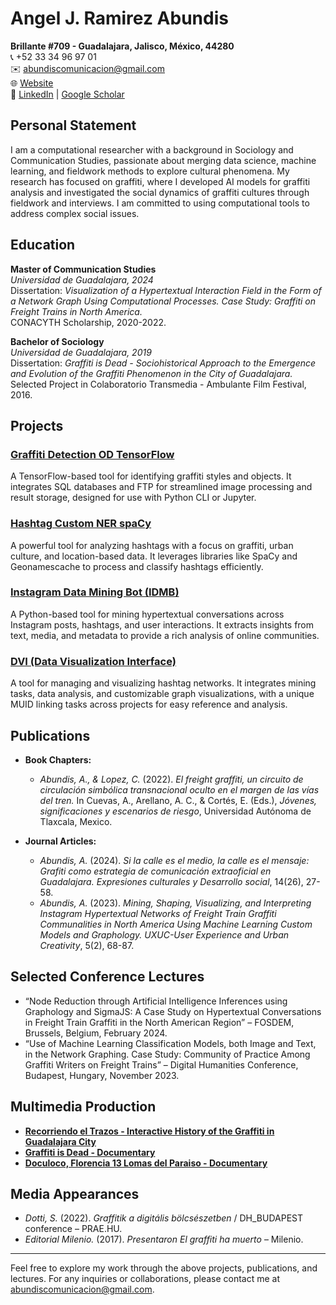 # Angel J. Ramirez Abundis

**Brillante #709 - Guadalajara, Jalisco, México, 44280**  
📞 +52 33 34 96 97 01  
✉️ abundiscomunicacion@gmail.com  
🌐 [Website](https://abundis.com.mx)  
🔗 [LinkedIn](https://www.linkedin.com/in/abundis-sociologia/) | [Google Scholar](https://scholar.google.com/citations?user=osg7xZkAAAAJ&hl=en)

## Personal Statement

I am a computational researcher with a background in Sociology and Communication Studies, passionate about merging data science, machine learning, and fieldwork methods to explore cultural phenomena. My research has focused on graffiti, where I developed AI models for graffiti analysis and investigated the social dynamics of graffiti cultures through fieldwork and interviews. I am committed to using computational tools to address complex social issues.

## Education

**Master of Communication Studies**  
*Universidad de Guadalajara, 2024*  
Dissertation: *Visualization of a Hypertextual Interaction Field in the Form of a Network Graph Using Computational Processes. Case Study: Graffiti on Freight Trains in North America.*  
CONACYTH Scholarship, 2020-2022.

**Bachelor of Sociology**  
*Universidad de Guadalajara, 2019*  
Dissertation: *Graffiti is Dead - Sociohistorical Approach to the Emergence and Evolution of the Graffiti Phenomenon in the City of Guadalajara.*  
Selected Project in Colaboratorio Transmedia - Ambulante Film Festival, 2016.

## Projects

### [Graffiti Detection OD TensorFlow](https://github.com/abundis-rmn2/Graffiti_Detection_OD_TensorFlow)
A TensorFlow-based tool for identifying graffiti styles and objects. It integrates SQL databases and FTP for streamlined image processing and result storage, designed for use with Python CLI or Jupyter.

### [Hashtag Custom NER spaCy](https://github.com/abundis-rmn2/Hashtag_Custom_NER_spaCy)
A powerful tool for analyzing hashtags with a focus on graffiti, urban culture, and location-based data. It leverages libraries like SpaCy and Geonamescache to process and classify hashtags efficiently.

### [Instagram Data Mining Bot (IDMB)](https://github.com/abundis-rmn2/idmb)
A Python-based tool for mining hypertextual conversations across Instagram posts, hashtags, and user interactions. It extracts insights from text, media, and metadata to provide a rich analysis of online communities.

### [DVI (Data Visualization Interface)](https://github.com/abundis-rmn2/dvi)
A tool for managing and visualizing hashtag networks. It integrates mining tasks, data analysis, and customizable graph visualizations, with a unique MUID linking tasks across projects for easy reference and analysis.

## Publications

- **Book Chapters:**
  - *Abundis, A., & Lopez, C.* (2022). *El freight graffiti, un circuito de circulación simbólica transnacional oculto en el margen de las vías del tren.* In Cuevas, A., Arellano, A. C., & Cortés, E. (Eds.), *Jóvenes, significaciones y escenarios de riesgo*, Universidad Autónoma de Tlaxcala, Mexico.

- **Journal Articles:**
  - *Abundis, A.* (2024). *Si la calle es el medio, la calle es el mensaje: Grafiti como estrategia de comunicación extraoficial en Guadalajara.* *Expresiones culturales y Desarrollo social*, 14(26), 27-58.
  - *Abundis, A.* (2023). *Mining, Shaping, Visualizing, and Interpreting Instagram Hypertextual Networks of Freight Train Graffiti Communalities in North America Using Machine Learning Custom Models and Graphology.* *UXUC-User Experience and Urban Creativity*, 5(2), 68-87.

## Selected Conference Lectures

- “Node Reduction through Artificial Intelligence Inferences using Graphology and SigmaJS: A Case Study on Hypertextual Conversations in Freight Train Graffiti in the North American Region” – FOSDEM, Brussels, Belgium, February 2024.
- “Use of Machine Learning Classification Models, both Image and Text, in the Network Graphing. Case Study: Community of Practice Among Graffiti Writers on Freight Trains” – Digital Humanities Conference, Budapest, Hungary, November 2023.

## Multimedia Production

- **[Recorriendo el Trazos - Interactive History of the Graffiti in Guadalajara City](https://rmn2.com/graffiti-gdl/recorriendo-el-trazo/)**
- **[Graffiti is Dead - Documentary](https://www.youtube.com/watch?v=-mQZ9zvq_vc)**
- **[Doculoco, Florencia 13 Lomas del Paraiso - Documentary](https://www.youtube.com/watch?v=SGeKOKAIaiY)**

## Media Appearances

- *Dotti, S.* (2022). *Graffitik a digitális bölcsészetben* / DH_BUDAPEST conference – PRAE.HU.
- *Editorial Milenio.* (2017). *Presentaron El graffiti ha muerto* – Milenio.

---

Feel free to explore my work through the above projects, publications, and lectures. For any inquiries or collaborations, please contact me at abundiscomunicacion@gmail.com.
